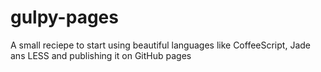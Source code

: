 gulpy-pages
===========

A small reciepe to start using beautiful languages like CoffeeScript, Jade ans LESS and publishing it on GitHub pages
